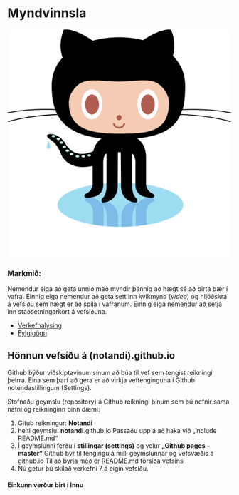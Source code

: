# Myndvinnsla

![Octocat](github-octocat.svg)

### Markmið:
Nemendur eiga að geta unnið með myndir þannig að hægt sé að birta þær í vafra. Einnig eiga nemendur að geta sett inn kvikmynd (_video_) og hljóðskrá á vefsíðu sem hægt er að spila í vafranum. Einnig eiga nemendur að setja inn staðsetningarkort á vefsíðuna. 

* [Verkefnalýsing](Verkefni_7.pdf)
* [Fylgigögn](https://github.com/vefgrunnur/21V/tree/main/S%C3%BDnid%C3%A6mi/V-7/images)
## Hönnun vefsíðu á (notandi).github.io  

Github býður viðskiptavinum sínum að búa til vef sem tengist reikningi þeirra. Eina sem þarf að gera er að virkja veftenginguna í Github notendastillingum (Settings). 

Stofnaðu geymslu (repository) á Github reikningi þínum sem þú nefnir sama nafni og reikninginn þinn
dæmi:  
1.	Gitub reikningur: **Notandi** 
2.	heiti geymslu: **notandi**.github.io
Passaðu upp á að haka við „include README.md“ 
3.	Í geymslunni ferðu í **stillingar (settings)** og velur **„Github pages – master“**
Github býr til tengingu á milli geymslunnar og vefsvæðis á github.io 
Til að byrja með er README.md forsíða vefsins
4.	Nú getur þú skilað verkefni 7 á eigin vefsíðu. 



#### Einkunn verður birt í Innu

